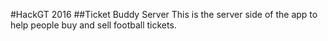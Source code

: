 #HackGT 2016
##Ticket Buddy Server
This is the server side of the app to help people buy and sell football tickets.
